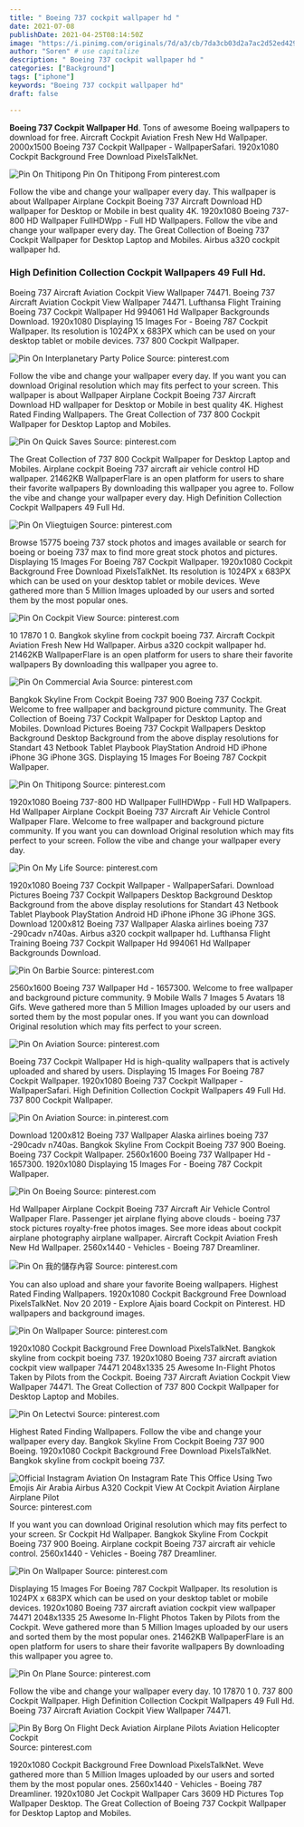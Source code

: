 ```yaml
---
title: " Boeing 737 cockpit wallpaper hd "
date: 2021-07-08
publishDate: 2021-04-25T08:14:50Z
image: "https://i.pinimg.com/originals/7d/a3/cb/7da3cb03d2a7ac2d52ed42908b621bfa.jpg"
author: "Soren" # use capitalize
description: " Boeing 737 cockpit wallpaper hd "
categories: ["Background"]
tags: ["iphone"]
keywords: "Boeing 737 cockpit wallpaper hd"
draft: false

---
```



**Boeing 737 Cockpit Wallpaper Hd**. Tons of awesome Boeing wallpapers to download for free. Aircraft Cockpit Aviation Fresh New Hd Wallpaper. 2000x1500 Boeing 737 Cockpit Wallpaper - WallpaperSafari. 1920x1080 Cockpit Background Free Download PixelsTalkNet.

![Pin On Thitipong](https://i.pinimg.com/originals/76/d7/e1/76d7e14c59f48483a077586bc2834273.jpg "Pin On Thitipong")
Pin On Thitipong From pinterest.com


Follow the vibe and change your wallpaper every day. This wallpaper is about Wallpaper Airplane Cockpit Boeing 737 Aircraft Download HD wallpaper for Desktop or Mobile in best quality 4K. 1920x1080 Boeing 737-800 HD Wallpaper FullHDWpp - Full HD Wallpapers. Follow the vibe and change your wallpaper every day. The Great Collection of Boeing 737 Cockpit Wallpaper for Desktop Laptop and Mobiles. Airbus a320 cockpit wallpaper hd.

### High Definition Collection Cockpit Wallpapers 49 Full Hd.

Boeing 737 Aircraft Aviation Cockpit View Wallpaper 74471. Boeing 737 Aircraft Aviation Cockpit View Wallpaper 74471. Lufthansa Flight Training Boeing 737 Cockpit Wallpaper Hd 994061 Hd Wallpaper Backgrounds Download. 1920x1080 Displaying 15 Images For - Boeing 787 Cockpit Wallpaper. Its resolution is 1024PX x 683PX which can be used on your desktop tablet or mobile devices. 737 800 Cockpit Wallpaper.


![Pin On Interplanetary Party Police](https://i.pinimg.com/originals/01/87/ca/0187caa55fd64d9cea6f7ace196ca9c0.jpg "Pin On Interplanetary Party Police")
Source: pinterest.com

Follow the vibe and change your wallpaper every day. If you want you can download Original resolution which may fits perfect to your screen. This wallpaper is about Wallpaper Airplane Cockpit Boeing 737 Aircraft Download HD wallpaper for Desktop or Mobile in best quality 4K. Highest Rated Finding Wallpapers. The Great Collection of 737 800 Cockpit Wallpaper for Desktop Laptop and Mobiles.

![Pin On Quick Saves](https://i.pinimg.com/originals/68/e4/35/68e435efbe08976229ae6c61290d996a.jpg "Pin On Quick Saves")
Source: pinterest.com

The Great Collection of 737 800 Cockpit Wallpaper for Desktop Laptop and Mobiles. Airplane cockpit Boeing 737 aircraft air vehicle control HD wallpaper. 21462KB WallpaperFlare is an open platform for users to share their favorite wallpapers By downloading this wallpaper you agree to. Follow the vibe and change your wallpaper every day. High Definition Collection Cockpit Wallpapers 49 Full Hd.

![Pin On Vliegtuigen](https://i.pinimg.com/originals/c3/c3/c6/c3c3c6f3635b05e1ba1c5f87c9f88cd1.jpg "Pin On Vliegtuigen")
Source: pinterest.com

Browse 15775 boeing 737 stock photos and images available or search for boeing or boeing 737 max to find more great stock photos and pictures. Displaying 15 Images For Boeing 787 Cockpit Wallpaper. 1920x1080 Cockpit Background Free Download PixelsTalkNet. Its resolution is 1024PX x 683PX which can be used on your desktop tablet or mobile devices. Weve gathered more than 5 Million Images uploaded by our users and sorted them by the most popular ones.

![Pin On Cockpit View](https://i.pinimg.com/originals/9c/57/e0/9c57e08ed74026e884083addfb731c29.jpg "Pin On Cockpit View")
Source: pinterest.com

10 17870 1 0. Bangkok skyline from cockpit boeing 737. Aircraft Cockpit Aviation Fresh New Hd Wallpaper. Airbus a320 cockpit wallpaper hd. 21462KB WallpaperFlare is an open platform for users to share their favorite wallpapers By downloading this wallpaper you agree to.

![Pin On Commercial Avia](https://i.pinimg.com/originals/e5/da/8a/e5da8aebf268955c5f3e18f7572b6364.jpg "Pin On Commercial Avia")
Source: pinterest.com

Bangkok Skyline From Cockpit Boeing 737 900 Boeing 737 Cockpit. Welcome to free wallpaper and background picture community. The Great Collection of Boeing 737 Cockpit Wallpaper for Desktop Laptop and Mobiles. Download Pictures Boeing 737 Cockpit Wallpapers Desktop Background Desktop Background from the above display resolutions for Standart 43 Netbook Tablet Playbook PlayStation Android HD iPhone iPhone 3G iPhone 3GS. Displaying 15 Images For Boeing 787 Cockpit Wallpaper.

![Pin On Thitipong](https://i.pinimg.com/originals/76/d7/e1/76d7e14c59f48483a077586bc2834273.jpg "Pin On Thitipong")
Source: pinterest.com

1920x1080 Boeing 737-800 HD Wallpaper FullHDWpp - Full HD Wallpapers. Hd Wallpaper Airplane Cockpit Boeing 737 Aircraft Air Vehicle Control Wallpaper Flare. Welcome to free wallpaper and background picture community. If you want you can download Original resolution which may fits perfect to your screen. Follow the vibe and change your wallpaper every day.

![Pin On My Life](https://i.pinimg.com/originals/f4/56/ea/f456ea3b2280a13955a70f7974140650.jpg "Pin On My Life")
Source: pinterest.com

1920x1080 Boeing 737 Cockpit Wallpaper - WallpaperSafari. Download Pictures Boeing 737 Cockpit Wallpapers Desktop Background Desktop Background from the above display resolutions for Standart 43 Netbook Tablet Playbook PlayStation Android HD iPhone iPhone 3G iPhone 3GS. Download 1200x812 Boeing 737 Wallpaper Alaska airlines boeing 737 -290cadv n740as. Airbus a320 cockpit wallpaper hd. Lufthansa Flight Training Boeing 737 Cockpit Wallpaper Hd 994061 Hd Wallpaper Backgrounds Download.

![Pin On Barbie](https://i.pinimg.com/originals/6e/c3/48/6ec34839863a4ca7ff03c998cb2feb7c.jpg "Pin On Barbie")
Source: pinterest.com

2560x1600 Boeing 737 Wallpaper Hd - 1657300. Welcome to free wallpaper and background picture community. 9 Mobile Walls 7 Images 5 Avatars 18 Gifs. Weve gathered more than 5 Million Images uploaded by our users and sorted them by the most popular ones. If you want you can download Original resolution which may fits perfect to your screen.

![Pin On Aviation](https://i.pinimg.com/736x/0f/0b/dd/0f0bddd133a769a26100981b3b4bb2be.jpg "Pin On Aviation")
Source: pinterest.com

Boeing 737 Cockpit Wallpaper Hd is high-quality wallpapers that is actively uploaded and shared by users. Displaying 15 Images For Boeing 787 Cockpit Wallpaper. 1920x1080 Boeing 737 Cockpit Wallpaper - WallpaperSafari. High Definition Collection Cockpit Wallpapers 49 Full Hd. 737 800 Cockpit Wallpaper.

![Pin On Aviation](https://i.pinimg.com/originals/51/28/cd/5128cd452fc47e0fe00b1add1ebb2594.jpg "Pin On Aviation")
Source: in.pinterest.com

Download 1200x812 Boeing 737 Wallpaper Alaska airlines boeing 737 -290cadv n740as. Bangkok Skyline From Cockpit Boeing 737 900 Boeing. Boeing 737 Cockpit Wallpaper. 2560x1600 Boeing 737 Wallpaper Hd - 1657300. 1920x1080 Displaying 15 Images For - Boeing 787 Cockpit Wallpaper.

![Pin On Boeing](https://i.pinimg.com/originals/a7/dc/5a/a7dc5a216eca79eb22629ed4cdccd057.jpg "Pin On Boeing")
Source: pinterest.com

Hd Wallpaper Airplane Cockpit Boeing 737 Aircraft Air Vehicle Control Wallpaper Flare. Passenger jet airplane flying above clouds - boeing 737 stock pictures royalty-free photos images. See more ideas about cockpit airplane photography airplane wallpaper. Aircraft Cockpit Aviation Fresh New Hd Wallpaper. 2560x1440 - Vehicles - Boeing 787 Dreamliner.

![Pin On 我的儲存內容](https://i.pinimg.com/originals/0c/d5/91/0cd591a31587c0a185acb051f2efbcf3.jpg "Pin On 我的儲存內容")
Source: pinterest.com

You can also upload and share your favorite Boeing wallpapers. Highest Rated Finding Wallpapers. 1920x1080 Cockpit Background Free Download PixelsTalkNet. Nov 20 2019 - Explore Ajais board Cockpit on Pinterest. HD wallpapers and background images.

![Pin On Wallpaper](https://i.pinimg.com/originals/1f/d8/24/1fd824fccd2145b90f30eda0edeab7df.jpg "Pin On Wallpaper")
Source: pinterest.com

1920x1080 Cockpit Background Free Download PixelsTalkNet. Bangkok skyline from cockpit boeing 737. 1920x1080 Boeing 737 aircraft aviation cockpit view wallpaper 74471 2048x1335 25 Awesome In-Flight Photos Taken by Pilots from the Cockpit. Boeing 737 Aircraft Aviation Cockpit View Wallpaper 74471. The Great Collection of 737 800 Cockpit Wallpaper for Desktop Laptop and Mobiles.

![Pin On Letectvi](https://i.pinimg.com/736x/80/e1/d4/80e1d4aa0cc9f2936de15505ce79cb1e.jpg "Pin On Letectvi")
Source: pinterest.com

Highest Rated Finding Wallpapers. Follow the vibe and change your wallpaper every day. Bangkok Skyline From Cockpit Boeing 737 900 Boeing. 1920x1080 Cockpit Background Free Download PixelsTalkNet. Bangkok skyline from cockpit boeing 737.

![Official Instagram Aviation On Instagram Rate This Office Using Two Emojis Air Arabia Airbus A320 Cockpit View At Cockpit Aviation Airplane Airplane Pilot](https://i.pinimg.com/originals/86/f3/8e/86f38e240f3a37834d0f39e28239d0d9.jpg "Official Instagram Aviation On Instagram Rate This Office Using Two Emojis Air Arabia Airbus A320 Cockpit View At Cockpit Aviation Airplane Airplane Pilot")
Source: pinterest.com

If you want you can download Original resolution which may fits perfect to your screen. Sr Cockpit Hd Wallpaper. Bangkok Skyline From Cockpit Boeing 737 900 Boeing. Airplane cockpit Boeing 737 aircraft air vehicle control. 2560x1440 - Vehicles - Boeing 787 Dreamliner.

![Pin On Wallpaper](https://i.pinimg.com/736x/35/cc/04/35cc04129e8a99d888f54c41af92cc22.jpg "Pin On Wallpaper")
Source: pinterest.com

Displaying 15 Images For Boeing 787 Cockpit Wallpaper. Its resolution is 1024PX x 683PX which can be used on your desktop tablet or mobile devices. 1920x1080 Boeing 737 aircraft aviation cockpit view wallpaper 74471 2048x1335 25 Awesome In-Flight Photos Taken by Pilots from the Cockpit. Weve gathered more than 5 Million Images uploaded by our users and sorted them by the most popular ones. 21462KB WallpaperFlare is an open platform for users to share their favorite wallpapers By downloading this wallpaper you agree to.

![Pin On Plane](https://i.pinimg.com/474x/4a/90/1c/4a901cd38566e5c6354572676bdcf23c.jpg "Pin On Plane")
Source: pinterest.com

Follow the vibe and change your wallpaper every day. 10 17870 1 0. 737 800 Cockpit Wallpaper. High Definition Collection Cockpit Wallpapers 49 Full Hd. Boeing 737 Aircraft Aviation Cockpit View Wallpaper 74471.

![Pin By Borg On Flight Deck Aviation Airplane Pilots Aviation Helicopter Cockpit](https://i.pinimg.com/originals/7d/a3/cb/7da3cb03d2a7ac2d52ed42908b621bfa.jpg "Pin By Borg On Flight Deck Aviation Airplane Pilots Aviation Helicopter Cockpit")
Source: pinterest.com

1920x1080 Cockpit Background Free Download PixelsTalkNet. Weve gathered more than 5 Million Images uploaded by our users and sorted them by the most popular ones. 2560x1440 - Vehicles - Boeing 787 Dreamliner. 1920x1080 Jet Cockpit Wallpaper Cars 3609 HD Pictures Top Wallpaper Desktop. The Great Collection of Boeing 737 Cockpit Wallpaper for Desktop Laptop and Mobiles.

